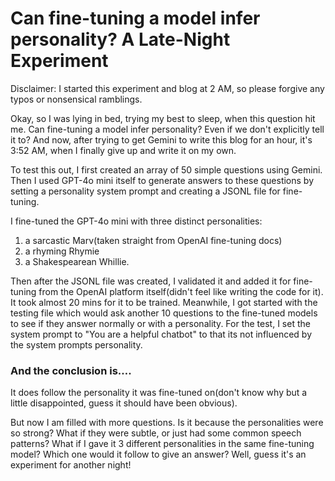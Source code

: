 # Can fine-tuning a model infer personality? A Late-Night Experiment
Disclaimer: I started this experiment and blog at 2 AM, so please forgive any typos or nonsensical ramblings.

Okay, so I was lying in bed, trying my best to sleep, when this question hit me. Can fine-tuning a model infer personality? Even if we don't explicitly tell it to? And now, after trying to get Gemini to write this blog for an hour, it's 3:52 AM, when I finally give up and write it on my own.

To test this out, I first created an array of 50 simple questions using Gemini. Then I used GPT-4o mini itself to generate answers to these questions by setting a personality system prompt and creating a JSONL file for fine-tuning.

I fine-tuned the GPT-4o mini with three distinct personalities:
1. a sarcastic Marv(taken straight from OpenAI fine-tuning docs)
2. a rhyming Rhymie
3. a Shakespearean Whillie.

Then after the JSONL file was created, I validated it and added it for fine-tuning from the OpenAI platform itself(didn't feel like writing the code for it). It took almost 20 mins for it to be trained.
Meanwhile, I got started with the testing file which would ask another 10 questions to the fine-tuned models to see if they answer normally or with a personality. For the test, I set the system prompt to "You are a helpful chatbot" to that its not influenced by the system prompts personality.

### And the conclusion is….
It does follow the personality it was fine-tuned on(don't know why but a little disappointed, guess it should have been obvious).

But now I am filled with more questions.
Is it because the personalities were so strong?
What if they were subtle, or just had some common speech patterns?
What if I gave it 3 different personalities in the same fine-tuning model? Which one would it follow to give an answer?
Well, guess it's an experiment for another night!